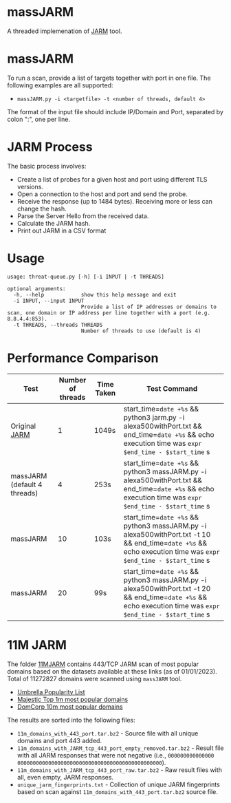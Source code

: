 # massJARM
 
A threaded implemenation of [JARM](https://github.com/salesforce/jarm) tool.

# massJARM

To run a scan, provide a list of targets together with port in one file. The following examples are all supported:

* `massJARM.py -i <targetfile> -t <number of threads, default 4>`

The format of the input file should include IP/Domain and Port, separated by colon ":", one per line.

# JARM Process

The basic process involves:

* Create a list of probes for a given host and port using different TLS versions. 
* Open a connection to the host and port and send the probe. 
* Receive the response (up to 1484 bytes). Receiving more or less can change the hash.
* Parse the Server Hello from the received data.
* Calculate the JARM hash.
* Print out JARM in a CSV format

# Usage
```
usage: threat-queue.py [-h] [-i INPUT | -t THREADS]

optional arguments:
  -h, --help            show this help message and exit
  -i INPUT, --input INPUT
                        Provide a list of IP addresses or domains to scan, one domain or IP address per line together with a port (e.g. 8.8.4.4:853).
  -t THREADS, --threads THREADS
                        Number of threads to use (default is 4)
```

# Performance Comparison

| Test | Number of threads | Time Taken | Test Command | 
| ------------- | ------------- | ------------- | ------------- |
| Original [JARM](https://github.com/salesforce/jarm) | 1 | 1049s | start_time=`date +%s` && python3 jarm.py -i alexa500withPort.txt  && end_time=`date +%s` && echo execution time was `expr $end_time - $start_time` s | 
| massJARM (default 4 threads)| 4 | 253s | start_time=`date +%s` && python3 massJARM.py -i alexa500withPort.txt && end_time=`date +%s` && echo execution time was `expr $end_time - $start_time` s| 
| massJARM | 10 | 103s | start_time=`date +%s` && python3 massJARM.py -i alexa500withPort.txt -t 10 && end_time=`date +%s` && echo execution time was `expr $end_time - $start_time` s |  
| massJARM | 20 | 99s | start_time=`date +%s` && python3 massJARM.py -i alexa500withPort.txt -t 20 && end_time=`date +%s` && echo execution time was `expr $end_time - $start_time` s | 

# 11M JARM

The folder [11MJARM](11MJARM/) contains 443/TCP JARM scan of most popular domains based on the datasets available at these links (as of 01/01/2023). Total of 11272827 domains were scanned using ```massJARM``` tool.

* [Umbrella Popularity List](https://s3-us-west-1.amazonaws.com/umbrella-static/index.html)
* [Majestic Top 1m most popular domains](https://majestic.com/reports/majestic-million)
* [DomCorp 10m most popular domains](https://www.domcop.com/top-10-million-domains)

The results are sorted into the following files:

* ```11m_domains_with_443_port.tar.bz2``` - Source file with all unique domains and port 443 added. 
* ```11m_domains_with_JARM_tcp_443_port_empty_removed.tar.bz2``` - Result file with all JARM responses that were not negative (i.e., ```000000000000000
00000000000000000000000000000000000000000000000```).
* ```11m_domains_with_JARM_tcp_443_port_raw.tar.bz2``` - Raw result files with all, even empty, JARM responses.
* ```unique_jarm_fingerprints.txt``` - Collection of unique JARM fingerprints based on scan against ```11m_domains_with_443_port.tar.bz2``` source file.